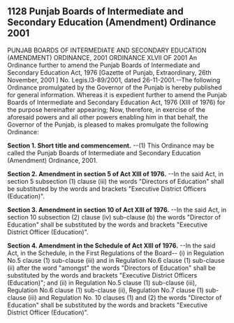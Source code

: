 ## 1128 Punjab Boards of Intermediate and Secondary Education (Amendment) Ordinance 2001
 
PUNJAB BOARDS OF INTERMEDIATE AND SECONDARY EDUCATION (AMENDMENT) ORDINANCE, 2001
ORDINANCE XLVII OF 2001
An Ordinance further to amend the Punjab Boards of Intermediate and Secondary Education Act, 1976
[Gazette of Punjab, Extraordinary, 26th November, 2001 ]
No. Legis.l3-89/2001, dated 26-11-2001.--The following Ordinance promulgated by the Governor of the Punjab is hereby published for general information.
Whereas it is expedient further to amend the Punjab Boards of Intermediate and Secondary Education Act, 1976 (XIII of 1976) for the purpose hereinafter appearing;
Now, therefore, in exercise of the aforesaid powers and all other powers enabling him in that behalf, the Governor of the Punjab, is pleased to makes promulgate the following Ordinance:

**Section 1. Short title and commencement.**
--(1) This Ordinance may be called the Punjab Boards of Intermediate and Secondary Education (Amendment) Ordinance, 2001.

 

**Section 2. Amendment in section 5 of Act XIII of 1976.**
--In the said Act, in section 5 subsection (1) clause (iii) the words "Directors of Education" shall be substituted by the words and brackets "Executive District Officers (Education)".

 

**Section 3. Amendment in section 10 of Act XIII of 1976.**
--In the said Act, in section 10 subsection (2) clause (iv) sub-clause (b) the words "Director of Education" shall be substituted by the words and brackets "Executive District Officer (Education)".

 

**Section 4. Amendment in the Schedule of Act XIII of 1976.**
--In the said Act, in the Schedule, in the First Regulations of the Board--
   (i) in Regulation No.5 clause (1) sub-clause (iii) and in Regulation No.6 clause (1) sub-clause (ii) after the word "amongst" the words "Directors of Education" shall be substituted by the words and brackets "Executive District Officers (Education)"; and
   (ii) in Regulation No.5 clause (1) sub-clause (iii), Regulation No.6 clause (1) sub-clause (ii), Regulation No.7 clause (1) sub-clause (iii) and Regulation No. 10 clauses (1) and (2) the words "Director of Education" shall be substituted by the words and brackets "Executive District Officer (Education)".

